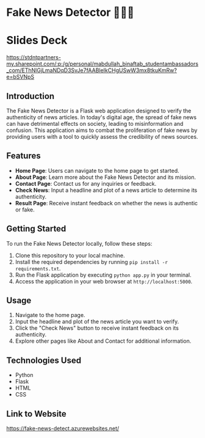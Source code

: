 # Fake News Detector 📰✅❌

# Slides Deck
https://stdntpartners-my.sharepoint.com/:p:/g/personal/mabdullah_binaftab_studentambassadors_com/EThNlGjLmaNDqD3SvJe7fAABleIkCHgUSwW3mx8tkuKmRw?e=bSVNpS

## Introduction
The Fake News Detector is a Flask web application designed to verify the authenticity of news articles. In today's digital age, the spread of fake news can have detrimental effects on society, leading to misinformation and confusion. This application aims to combat the proliferation of fake news by providing users with a tool to quickly assess the credibility of news sources.

## Features
- **Home Page**: Users can navigate to the home page to get started.
- **About Page**: Learn more about the Fake News Detector and its mission.
- **Contact Page**: Contact us for any inquiries or feedback.
- **Check News**: Input a headline and plot of a news article to determine its authenticity.
- **Result Page**: Receive instant feedback on whether the news is authentic or fake.

## Getting Started
To run the Fake News Detector locally, follow these steps:
1. Clone this repository to your local machine.
2. Install the required dependencies by running `pip install -r requirements.txt`.
3. Run the Flask application by executing `python app.py` in your terminal.
4. Access the application in your web browser at `http://localhost:5000`.

## Usage
1. Navigate to the home page.
2. Input the headline and plot of the news article you want to verify.
3. Click the "Check News" button to receive instant feedback on its authenticity.
4. Explore other pages like About and Contact for additional information.

## Technologies Used
- Python
- Flask
- HTML
- CSS

## Link to Website
https://fake-news-detect.azurewebsites.net/
